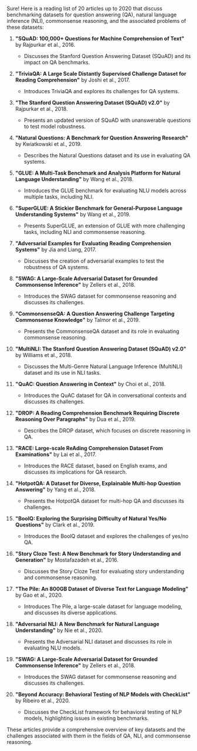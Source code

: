 Sure! Here is a reading list of 20 articles up to 2020 that discuss benchmarking datasets for question answering (QA), natural language inference (NLI), commonsense reasoning, and the associated problems of these datasets:

1. **"SQuAD: 100,000+ Questions for Machine Comprehension of Text"** by Rajpurkar et al., 2016.
   - Discusses the Stanford Question Answering Dataset (SQuAD) and its impact on QA benchmarks.

2. **"TriviaQA: A Large Scale Distantly Supervised Challenge Dataset for Reading Comprehension"** by Joshi et al., 2017.
   - Introduces TriviaQA and explores its challenges for QA systems.

3. **"The Stanford Question Answering Dataset (SQuAD) v2.0"** by Rajpurkar et al., 2018.
   - Presents an updated version of SQuAD with unanswerable questions to test model robustness.

4. **"Natural Questions: A Benchmark for Question Answering Research"** by Kwiatkowski et al., 2019.
   - Describes the Natural Questions dataset and its use in evaluating QA systems.

5. **"GLUE: A Multi-Task Benchmark and Analysis Platform for Natural Language Understanding"** by Wang et al., 2018.
   - Introduces the GLUE benchmark for evaluating NLU models across multiple tasks, including NLI.

6. **"SuperGLUE: A Stickier Benchmark for General-Purpose Language Understanding Systems"** by Wang et al., 2019.
   - Presents SuperGLUE, an extension of GLUE with more challenging tasks, including NLI and commonsense reasoning.

7. **"Adversarial Examples for Evaluating Reading Comprehension Systems"** by Jia and Liang, 2017.
   - Discusses the creation of adversarial examples to test the robustness of QA systems.

8. **"SWAG: A Large-Scale Adversarial Dataset for Grounded Commonsense Inference"** by Zellers et al., 2018.
   - Introduces the SWAG dataset for commonsense reasoning and discusses its challenges.

9. **"CommonsenseQA: A Question Answering Challenge Targeting Commonsense Knowledge"** by Talmor et al., 2019.
   - Presents the CommonsenseQA dataset and its role in evaluating commonsense reasoning.

10. **"MultiNLI: The Stanford Question Answering Dataset (SQuAD) v2.0"** by Williams et al., 2018.
    - Discusses the Multi-Genre Natural Language Inference (MultiNLI) dataset and its use in NLI tasks.

11. **"QuAC: Question Answering in Context"** by Choi et al., 2018.
    - Introduces the QuAC dataset for QA in conversational contexts and discusses its challenges.

12. **"DROP: A Reading Comprehension Benchmark Requiring Discrete Reasoning Over Paragraphs"** by Dua et al., 2019.
    - Describes the DROP dataset, which focuses on discrete reasoning in QA.

13. **"RACE: Large-scale ReAding Comprehension Dataset From Examinations"** by Lai et al., 2017.
    - Introduces the RACE dataset, based on English exams, and discusses its implications for QA research.

14. **"HotpotQA: A Dataset for Diverse, Explainable Multi-hop Question Answering"** by Yang et al., 2018.
    - Presents the HotpotQA dataset for multi-hop QA and discusses its challenges.

15. **"BoolQ: Exploring the Surprising Difficulty of Natural Yes/No Questions"** by Clark et al., 2019.
    - Introduces the BoolQ dataset and explores the challenges of yes/no QA.

16. **"Story Cloze Test: A New Benchmark for Story Understanding and Generation"** by Mostafazadeh et al., 2016.
    - Discusses the Story Cloze Test for evaluating story understanding and commonsense reasoning.

17. **"The Pile: An 800GB Dataset of Diverse Text for Language Modeling"** by Gao et al., 2020.
    - Introduces The Pile, a large-scale dataset for language modeling, and discusses its diverse applications.

18. **"Adversarial NLI: A New Benchmark for Natural Language Understanding"** by Nie et al., 2020.
    - Presents the Adversarial NLI dataset and discusses its role in evaluating NLU models.

19. **"SWAG: A Large-Scale Adversarial Dataset for Grounded Commonsense Inference"** by Zellers et al., 2018.
    - Introduces the SWAG dataset for commonsense reasoning and discusses its challenges.

20. **"Beyond Accuracy: Behavioral Testing of NLP Models with CheckList"** by Ribeiro et al., 2020.
    - Discusses the CheckList framework for behavioral testing of NLP models, highlighting issues in existing benchmarks.

These articles provide a comprehensive overview of key datasets and the challenges associated with them in the fields of QA, NLI, and commonsense reasoning.
